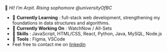 👋 _Hi! I’m Arpit. Rising sophomore @universityOfBC_

* 🌱 __Currently Learning__ : full-stack web development, strengthening my foundations in data structures and algorithms.
* 🔭 __Currently Working On__ : WatchNow / All-Sets
* 🚀 __Skills__ : JavaScript, HTML/CSS, React, Python, Java, MySQL, Node.js
* 🔨 __Tools__ : Figma, VSCode
* Feel free to contact me on [linkedin](https://www.linkedin.com/in/krarpit/ "Linkedin")



